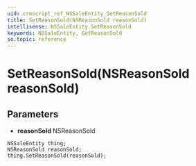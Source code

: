 ```yaml
---
uid: crmscript_ref_NSSaleEntity_SetReasonSold
title: SetReasonSold(NSReasonSold reasonSold)
intellisense: NSSaleEntity.SetReasonSold
keywords: NSSaleEntity, GetReasonSold
so.topic: reference
---
```


# SetReasonSold(NSReasonSold reasonSold)

## Parameters

* **reasonSold** NSReasonSold

```crmscript
NSSaleEntity thing;
NSReasonSold reasonSold;
thing.SetReasonSold(reasonSold);
```

